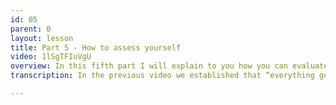 ```yaml
---
id: 05
parent: 0
layout: lesson
title: Part 5 - How to assess yourself
video: 1lSgTFIuVgU
overview: In this fifth part I will explain to you how you can evaluate your progress or receive assessment. There are a few steps you can take to make sure you are learning. In the media folder you can find visuals that can help you.
transcription: In the previous video we established that “everything goes”. So how do we know whether we are right or wrong? What is a good or a bad improvisation? How do we make that assessment and how do we evaluate our progress? How can we learn if there is not one correct answer? Let me start by saying that improvisation is a very personal thing, just like music is in general. There are many styles in music and they all have their characteristics that are liked or disliked by others. We call this musical taste and our opinions can differ a lot here. However, we do can look at certain musical parameters like rhythm, melody, harmony, timbre, but also the expressed emotions to assess whether these parameters are well developed when we improvise. At this point there is no fancy algorithm or AI that can keep track of you while you play, and I don’t think it a good idea that exists. If you want to make sure you are learning something, take the following steps to make sure you are evolving. First, assess yourself. Record yourself, play back your recording and evaluate what you did. Don’t be too harsh on yourself. A good evaluation looks first at the strengths. What did you like? Try to name it. Then, name one thing you didn’t like. How can you do better? What is it you’re missing? Take this one thing you want to improve, start again, and just work on that one thing. Second step, ask a friend. Play for a friend who also likes and plays music and ask what they think. If your friend is also learning to improvise you can share ideas and learn from each other. Step three, upload your recording on the platform and ask for peer-assessment. You can also listen to what others upload to get some ideas. Give them some feedback and maybe ask what they do to learn from them. Fourth step should not be forgotten. Find a professional. Nothing goes above a good teacher. Ask for a private lesson and show that teacher what you’ve learned. Ask them for feedback and make a list of things you can improve. In the end, it is practice that makes perfect. Recycle the steps to keep your growth process going. Click on media under this video to find supportive material.

---
```

